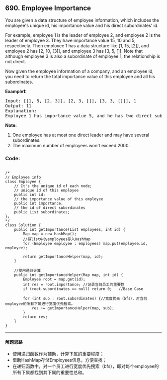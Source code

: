 ## 690. Employee Importance
You are given a data structure of employee information, which includes the employee's unique id, his importance value and his direct subordinates' id.

For example, employee 1 is the leader of employee 2, and employee 2 is the leader of employee 3. They have importance value 15, 10 and 5, respectively. Then employee 1 has a data structure like [1, 15, [2]], and employee 2 has [2, 10, [3]], and employee 3 has [3, 5, []]. Note that although employee 3 is also a subordinate of employee 1, the relationship is not direct.

Now given the employee information of a company, and an employee id, you need to return the total importance value of this employee and all his subordinates.

<strong>Example1:</strong>
<pre>Input: [[1, 5, [2, 3]], [2, 3, []], [3, 3, []]], 1
Output: 11
Explanation:
Employee 1 has importance value 5, and he has two direct subordinates: employee 2 and employee 3. They both have importance value 3. So the total importance value of employee 1 is 5 + 3 + 3 = 11.</pre>

<strong>Note:</strong>

1. One employee has at most one direct leader and may have several subordinates.
2. The maximum number of employees won't exceed 2000.

### Code:
<pre><code>
/*
// Employee info
class Employee {
    // It's the unique id of each node;
    // unique id of this employee
    public int id;
    // the importance value of this employee
    public int importance;
    // the id of direct subordinates
    public List<Integer> subordinates;
};
*/
class Solution {
    public int getImportance(List<Employee> employees, int id) {
        Map<Integer, Employee> map = new HashMap<Integer, Employee>();
        //将list中的employees存入HashMap
        for (Employee employee : employees) map.put(employee.id, employee);
        
        return getImportanceHelper(map, id);
    }
    
    //使用递归计算
    public int getImportanceHelper(Map<Integer, Employee> map, int id) {
        Employee root = map.get(id);
        int res = root.importance; //记录当前员工的重要性
        if (root.subordinates == null) return 0;   //Base Case
        
        for (int sub : root.subordinates) {//宽度优先（bfs），对当前employee的所有下属进行宽度优先搜索。
            res += getImportanceHelper(map, sub);
        }
        return res;
    }
}
</code></pre>

*** 
#### 解题思路
* 使用递归函数作为辅助，计算下属的重要程度；
* 借助HashMap存储Employees信息，方便查找；
* 在递归函数中，对一个员工进行宽度优先搜索（bfs），即对每个employee的所有下属都找到其下属的重要性总和。